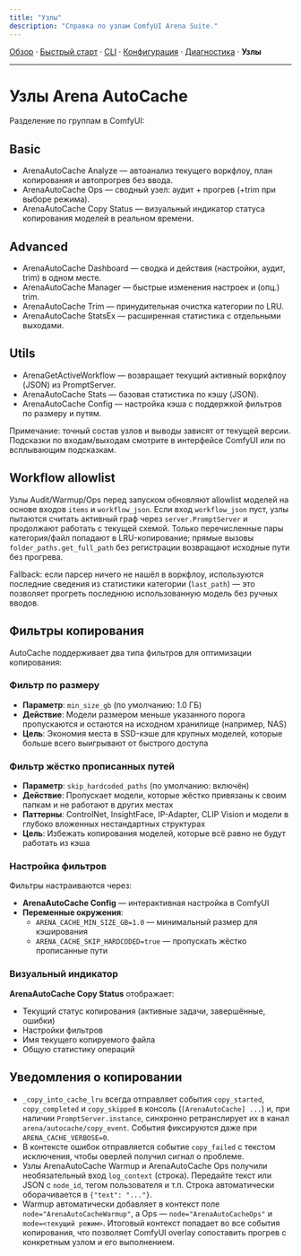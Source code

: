 ```yaml
---
title: "Узлы"
description: "Справка по узлам ComfyUI Arena Suite."
---
```


[Обзор](index.md) · [Быстрый старт](quickstart.md) · [CLI](cli.md) · [Конфигурация](config.md) · [Диагностика](troubleshooting.md) · **Узлы**

---

# Узлы Arena AutoCache

Разделение по группам в ComfyUI:

## Basic
- ArenaAutoCache Analyze — автоанализ текущего воркфлоу, план копирования и автопрогрев без ввода.
- ArenaAutoCache Ops — сводный узел: аудит + прогрев (+trim при выборе режима).
- ArenaAutoCache Copy Status — визуальный индикатор статуса копирования моделей в реальном времени.

## Advanced
- ArenaAutoCache Dashboard — сводка и действия (настройки, аудит, trim) в одном месте.
- ArenaAutoCache Manager — быстрые изменения настроек и (опц.) trim.
- ArenaAutoCache Trim — принудительная очистка категории по LRU.
- ArenaAutoCache StatsEx — расширенная статистика с отдельными выходами.

## Utils
- ArenaGetActiveWorkflow — возвращает текущий активный воркфлоу (JSON) из PromptServer.
- ArenaAutoCache Stats — базовая статистика по кэшу (JSON).
- ArenaAutoCache Config — настройка кэша с поддержкой фильтров по размеру и путям.

Примечание: точный состав узлов и выводы зависят от текущей версии. Подсказки по входам/выходам смотрите в интерфейсе ComfyUI или по всплывающим подсказкам.

## Workflow allowlist

Узлы Audit/Warmup/Ops перед запуском обновляют allowlist моделей на основе входов `items` и `workflow_json`. Если вход `workflow_json` пуст, узлы пытаются считать активный граф через `server.PromptServer` и продолжают работать с текущей схемой. Только перечисленные пары категория/файл попадают в LRU-копирование; прямые вызовы `folder_paths.get_full_path` без регистрации возвращают исходные пути без прогрева.

Fallback: если парсер ничего не нашёл в воркфлоу, используются последние сведения из статистики категории (`last_path`) — это позволяет прогреть последнюю использованную модель без ручных вводов.

## Фильтры копирования

AutoCache поддерживает два типа фильтров для оптимизации копирования:

### Фильтр по размеру
- **Параметр**: `min_size_gb` (по умолчанию: 1.0 ГБ)
- **Действие**: Модели размером меньше указанного порога пропускаются и остаются на исходном хранилище (например, NAS)
- **Цель**: Экономия места в SSD-кэше для крупных моделей, которые больше всего выигрывают от быстрого доступа

### Фильтр жёстко прописанных путей
- **Параметр**: `skip_hardcoded_paths` (по умолчанию: включён)
- **Действие**: Пропускает модели, которые жёстко привязаны к своим папкам и не работают в других местах
- **Паттерны**: ControlNet, InsightFace, IP-Adapter, CLIP Vision и модели в глубоко вложенных нестандартных структурах
- **Цель**: Избежать копирования моделей, которые всё равно не будут работать из кэша

### Настройка фильтров
Фильтры настраиваются через:
- **ArenaAutoCache Config** — интерактивная настройка в ComfyUI
- **Переменные окружения**:
  - `ARENA_CACHE_MIN_SIZE_GB=1.0` — минимальный размер для кэширования
  - `ARENA_CACHE_SKIP_HARDCODED=true` — пропускать жёстко прописанные пути

### Визуальный индикатор
**ArenaAutoCache Copy Status** отображает:
- Текущий статус копирования (активные задачи, завершённые, ошибки)
- Настройки фильтров
- Имя текущего копируемого файла
- Общую статистику операций

## Уведомления о копировании

- `_copy_into_cache_lru` всегда отправляет события `copy_started`, `copy_completed` и `copy_skipped` в консоль (`[ArenaAutoCache] ...`) и, при наличии `PromptServer.instance`, синхронно ретранслирует их в канал `arena/autocache/copy_event`. События фиксируются даже при `ARENA_CACHE_VERBOSE=0`.
- В контексте ошибок отправляется событие `copy_failed` с текстом исключения, чтобы оверлей получил сигнал о проблеме.
- Узлы ArenaAutoCache Warmup и ArenaAutoCache Ops получили необязательный вход `log_context` (строка). Передайте текст или JSON с `node_id`, тегом пользователя и т.п. Строка автоматически оборачивается в `{"text": "..."}`.
- Warmup автоматически добавляет в контекст поле `node="ArenaAutoCacheWarmup"`, а Ops — `node="ArenaAutoCacheOps"` и `mode=<текущий режим>`. Итоговый контекст попадает во все события копирования, что позволяет ComfyUI overlay сопоставить прогрев с конкретным узлом и его выполнением.

